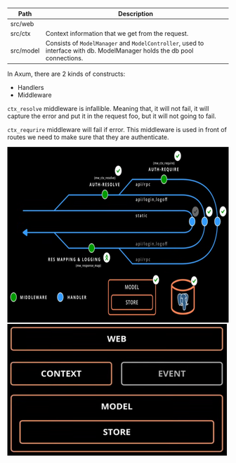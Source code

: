 

| Path      | Description |
|-----------|-------------|
| src/web   |
| src/ctx   | Context information that we get from the request.  |
| src/model | Consists of `ModelManager` and `ModelController`, used to interface with db. ModelManager holds the db pool connections. |


In Axum, there are 2 kinds of constructs:
- Handlers
- Middleware


`ctx_resolve` middleware is infallible. Meaning that, it will not fail, it will capture the error and put it in the request foo, but it will not going to fail.

`ctx_requrire` middleware will fail if error. This middleware is used in front of routes we need to make sure that they are authenticate.

<img src="img/rest_req_flow.png" alt="rest_req_flow" width="600" height="400">

<img src="img/design.png" alt="design" width="500" height="300">



